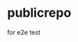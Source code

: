 # publicrepo
for e2e test
































































































































































































































































































































































































































































































































































































































































































































































































































































































































































































































































































































































































































































































































































































































































































































































































































































































































































































































































































































































































